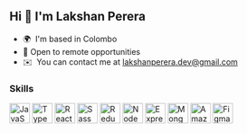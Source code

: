 Hi 👋 I'm Lakshan Perera
-----------------

* 🌍  I'm based in Colombo
* 🚀 Open to remote opportunities
* ✉️  You can contact me at [lakshanperera.dev@gmail.com](mailto:lakshanperera.dev@gmail.com)

### Skills


<p align="left">
    <img src="https://raw.githubusercontent.com/danielcranney/readme-generator/main/public/icons/skills/javascript-colored.svg" alt="JavaScript" width="36" height="36">
    <img src="https://raw.githubusercontent.com/danielcranney/readme-generator/main/public/icons/skills/typescript-colored.svg" alt="TypeScript" width="36" height="36">
    <img src="https://raw.githubusercontent.com/danielcranney/readme-generator/main/public/icons/skills/react-colored.svg" alt="React" width="36" height="36">
    <img src="https://raw.githubusercontent.com/danielcranney/readme-generator/main/public/icons/skills/sass-colored.svg" alt="Sass" width="36" height="36">
    <img src="https://raw.githubusercontent.com/danielcranney/readme-generator/main/public/icons/skills/redux-colored.svg" alt="Redux" width="36" height="36">
    <img src="https://raw.githubusercontent.com/danielcranney/readme-generator/main/public/icons/skills/nodejs-colored.svg" alt="NodeJS" width="36" height="36">
    <img src="https://raw.githubusercontent.com/danielcranney/readme-generator/main/public/icons/skills/express-colored.svg" alt="Express" width="36" height="36">
    <img src="https://raw.githubusercontent.com/danielcranney/readme-generator/main/public/icons/skills/mongodb-colored.svg" alt="MongoDB" width="36" height="36">
    <img src="https://raw.githubusercontent.com/danielcranney/readme-generator/main/public/icons/skills/aws-colored.svg" alt="Amazon Web Services" width="36" height="36">
    <img src="https://raw.githubusercontent.com/danielcranney/readme-generator/main/public/icons/skills/figma-colored.svg" alt="Figma" width="36" height="36">
</p>
